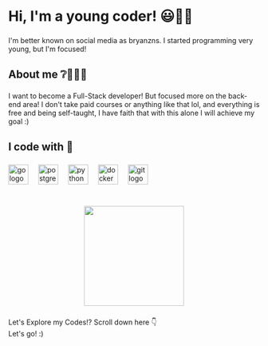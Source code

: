 <h1 align="left">Hi, I'm a young coder! 😃👨‍🏫</h1>

###

<p align="left">I'm better known on social media as bryanzns. I started programming very young, but I'm focused!</p>

###

<h2 align="left">About me ❔️🫠🙅‍♂️</h2>

###

<p align="left">I want to become a Full-Stack developer! But focused more on the back-end area! I don't take paid courses or anything like that lol, and everything is free and being self-taught, I have faith that with this alone I will achieve my goal :)</p>

###

<h2 align="left">I code with 🎇</h2>

###

<div align="left">
  <img src="https://cdn.jsdelivr.net/gh/devicons/devicon/icons/go/go-original.svg" height="40" alt="go logo"  />
  <img width="12" />
  <img src="https://cdn.jsdelivr.net/gh/devicons/devicon/icons/postgresql/postgresql-original.svg" height="40" alt="postgresql logo"  />
  <img width="12" />
  <img src="https://cdn.jsdelivr.net/gh/devicons/devicon/icons/python/python-original.svg" height="40" alt="python logo"  />
  <img width="12" />
  <img src="https://cdn.jsdelivr.net/gh/devicons/devicon/icons/docker/docker-original.svg" height="40" alt="docker logo"  />
  <img width="12" />
  <img src="https://cdn.jsdelivr.net/gh/devicons/devicon/icons/git/git-original.svg" height="40" alt="git logo"  />
</div>

###

<br clear="both">

<div align="center">
  <img height="200" src="https://tenor.com/bwVF7.gif"  />
</div>

###

<p align="left">Let's Explore my Codes!? Scroll down here  👇<br>Let's go! :)</p>

###

